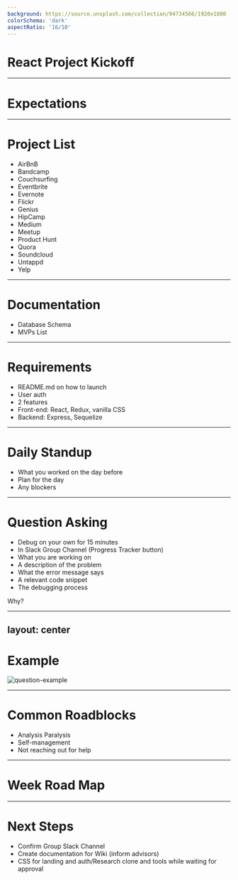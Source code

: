```yaml
---
background: https://source.unsplash.com/collection/94734566/1920x1080
colorSchema: 'dark'
aspectRatio: '16/10'
---
```


# React Project Kickoff

---

# Expectations

---

# Project List

* AirBnB
* Bandcamp
* Couchsurfing
* Eventbrite
* Evernote
* Flickr
* Genius
* HipCamp
* Medium
* Meetup
* Product Hunt
* Quora
* Soundcloud
* Untappd
* Yelp

---

# Documentation

* Database Schema
* MVPs List

---

# Requirements

* README.md on how to launch
* User auth
* 2 features
* Front-end: React, Redux, vanilla CSS
* Backend: Express, Sequelize

---

# Daily Standup

* What you worked on the day before
* Plan for the day
* Any blockers

---

# Question Asking

* Debug on your own for 15 minutes
* In Slack Group Channel (Progress Tracker button)
* What you are working on
* A description of the problem
* What the error message says
* A relevant code snippet
* The debugging process

Why?

---
layout: center
---

# Example
![question-example](https://res.cloudinary.com/dk7yhcz2v/image/upload/v1627335590/app_academy/good-q_yrolr6.png)

---

# Common Roadblocks

* Analysis Paralysis
* Self-management
* Not reaching out for help

---

# Week Road Map

---

# Next Steps

* Confirm Group Slack Channel
* Create documentation for Wiki (inform advisors)
* CSS for landing and auth/Research clone and tools while waiting for approval
